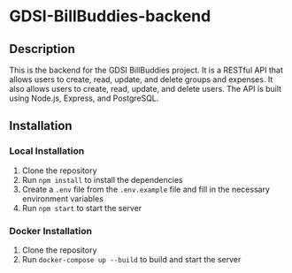 # GDSI-BillBuddies-backend

## Description

This is the backend for the GDSI BillBuddies project. It is a RESTful API that allows users to create, read, update, and delete groups and expenses. It also allows users to create, read, update, and delete users. The API is built using Node.js, Express, and PostgreSQL.

## Installation

### Local Installation
1. Clone the repository
2. Run `npm install` to install the dependencies
3. Create a `.env` file from the `.env.example` file and fill in the necessary environment variables
4. Run `npm start` to start the server

### Docker Installation
1. Clone the repository
2. Run `docker-compose up --build` to build and start the server
